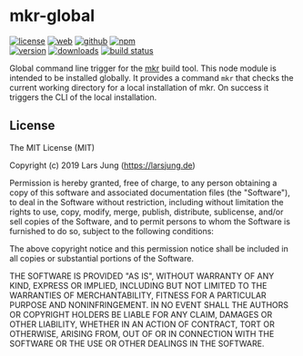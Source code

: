 # mkr-global

[![license][license-img]][github] [![web][web-img]][web] [![github][github-img]][github] [![npm][npm-img]][npm]  
[![version][npm-v-img]][npm] [![downloads][npm-dm-img]][npm] [![build status][travis-img]][travis]

Global command line trigger for the [mkr][web] build tool. This node module is
intended to be installed globally. It provides a command `mkr` that checks the
current working directory for a local installation of mkr. On success it
triggers the CLI of the local installation.


## License
The MIT License (MIT)

Copyright (c) 2019 Lars Jung (https://larsjung.de)

Permission is hereby granted, free of charge, to any person obtaining a copy
of this software and associated documentation files (the "Software"), to deal
in the Software without restriction, including without limitation the rights
to use, copy, modify, merge, publish, distribute, sublicense, and/or sell
copies of the Software, and to permit persons to whom the Software is
furnished to do so, subject to the following conditions:

The above copyright notice and this permission notice shall be included in
all copies or substantial portions of the Software.

THE SOFTWARE IS PROVIDED "AS IS", WITHOUT WARRANTY OF ANY KIND, EXPRESS OR
IMPLIED, INCLUDING BUT NOT LIMITED TO THE WARRANTIES OF MERCHANTABILITY,
FITNESS FOR A PARTICULAR PURPOSE AND NONINFRINGEMENT. IN NO EVENT SHALL THE
AUTHORS OR COPYRIGHT HOLDERS BE LIABLE FOR ANY CLAIM, DAMAGES OR OTHER
LIABILITY, WHETHER IN AN ACTION OF CONTRACT, TORT OR OTHERWISE, ARISING FROM,
OUT OF OR IN CONNECTION WITH THE SOFTWARE OR THE USE OR OTHER DEALINGS IN
THE SOFTWARE.


[web]: https://larsjung.de/mkr/
[github]: https://github.com/lrsjng/mkr-global
[npm]: https://www.npmjs.org/package/mkr-global
[travis]: https://travis-ci.org/lrsjng/mkr-global

[license-img]: https://img.shields.io/badge/license-MIT-a0a060.svg?style=flat-square
[web-img]: https://img.shields.io/badge/web-larsjung.de/mkr-a0a060.svg?style=flat-square
[github-img]: https://img.shields.io/badge/github-lrsjng/mkr--global-a0a060.svg?style=flat-square
[npm-img]: https://img.shields.io/badge/npm-mkr--global-a0a060.svg?style=flat-square

[npm-v-img]: https://img.shields.io/npm/v/mkr-global.svg?style=flat-square
[npm-dm-img]: https://img.shields.io/npm/dm/mkr-global.svg?style=flat-square
[travis-img]: https://img.shields.io/travis/lrsjng/mkr-global.svg?style=flat-square
